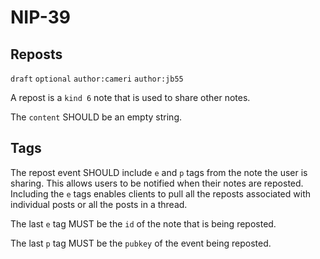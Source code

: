 
NIP-39
======

Reposts
-------

`draft` `optional` `author:cameri` `author:jb55`

A repost is a `kind 6` note that is used to share other notes.

The `content` SHOULD be an empty string.

Tags
----

The repost event SHOULD include `e` and `p` tags from the note the user is
sharing. This allows users to be notified when their notes are reposted.
Including the `e` tags enables clients to pull all the reposts associated
with individual posts or all the posts in a thread.

The last `e` tag MUST be the `id` of the note that is being reposted.

The last `p` tag MUST be the `pubkey` of the event being reposted.
